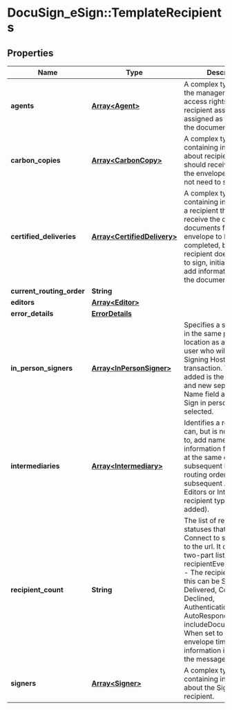 # DocuSign_eSign::TemplateRecipients

## Properties
Name | Type | Description | Notes
------------ | ------------- | ------------- | -------------
**agents** | [**Array&lt;Agent&gt;**](Agent.md) | A complex type defining the management and access rights of a recipient assigned assigned as an agent on the document. | [optional] 
**carbon_copies** | [**Array&lt;CarbonCopy&gt;**](CarbonCopy.md) | A complex type containing information about recipients who should receive a copy of the envelope, but does not need to sign it. | [optional] 
**certified_deliveries** | [**Array&lt;CertifiedDelivery&gt;**](CertifiedDelivery.md) | A complex type containing information on a recipient the must receive the completed documents for the envelope to be completed, but the recipient does not need to sign, initial, date, or add information to any of the documents. | [optional] 
**current_routing_order** | **String** |  | [optional] 
**editors** | [**Array&lt;Editor&gt;**](Editor.md) |  | [optional] 
**error_details** | [**ErrorDetails**](ErrorDetails.md) |  | [optional] 
**in_person_signers** | [**Array&lt;InPersonSigner&gt;**](InPersonSigner.md) | Specifies a signer that is in the same physical location as a DocuSign user who will act as a Signing Host for the transaction. The recipient added is the Signing Host and new separate Signer Name field appears after Sign in person is selected. | [optional] 
**intermediaries** | [**Array&lt;Intermediary&gt;**](Intermediary.md) | Identifies a recipient that can, but is not required to, add name and email information for recipients at the same or subsequent level in the routing order (until subsequent Agents, Editors or Intermediaries recipient types are added). | [optional] 
**recipient_count** | **String** | The list of recipient event statuses that will trigger Connect to send updates to the url. It can be a two-part list with:  * recipientEventStatusCode - The recipient status, this can be Sent, Delivered, Completed, Declined, AuthenticationFailed, and AutoResponded. * includeDocuments - When set to **true**, the envelope time zone information is included in the message. | [optional] 
**signers** | [**Array&lt;Signer&gt;**](Signer.md) | A complex type containing information about the Signer recipient. | [optional] 


